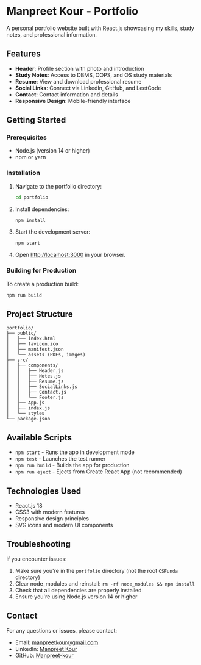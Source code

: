 # Manpreet Kour - Portfolio

A personal portfolio website built with React.js showcasing my skills, study notes, and professional information.

## Features

- **Header**: Profile section with photo and introduction
- **Study Notes**: Access to DBMS, OOPS, and OS study materials
- **Resume**: View and download professional resume
- **Social Links**: Connect via LinkedIn, GitHub, and LeetCode
- **Contact**: Contact information and details
- **Responsive Design**: Mobile-friendly interface

## Getting Started

### Prerequisites

- Node.js (version 14 or higher)
- npm or yarn

### Installation

1. Navigate to the portfolio directory:
   ```bash
   cd portfolio
   ```

2. Install dependencies:
   ```bash
   npm install
   ```

3. Start the development server:
   ```bash
   npm start
   ```

4. Open [http://localhost:3000](http://localhost:3000) in your browser.

### Building for Production

To create a production build:

```bash
npm run build
```

## Project Structure

```
portfolio/
├── public/
│   ├── index.html
│   ├── favicon.ico
│   ├── manifest.json
│   └── assets (PDFs, images)
├── src/
│   ├── components/
│   │   ├── Header.js
│   │   ├── Notes.js
│   │   ├── Resume.js
│   │   ├── SocialLinks.js
│   │   ├── Contact.js
│   │   └── Footer.js
│   ├── App.js
│   ├── index.js
│   └── styles
└── package.json
```

## Available Scripts

- `npm start` - Runs the app in development mode
- `npm test` - Launches the test runner
- `npm run build` - Builds the app for production
- `npm run eject` - Ejects from Create React App (not recommended)

## Technologies Used

- React.js 18
- CSS3 with modern features
- Responsive design principles
- SVG icons and modern UI components

## Troubleshooting

If you encounter issues:

1. Make sure you're in the `portfolio` directory (not the root `CSFunda` directory)
2. Clear node_modules and reinstall: `rm -rf node_modules && npm install`
3. Check that all dependencies are properly installed
4. Ensure you're using Node.js version 14 or higher

## Contact

For any questions or issues, please contact:
- Email: manpreetkour@gmail.com
- LinkedIn: [Manpreet Kour](https://www.linkedin.com/in/manpreet-kour-hack001)
- GitHub: [Manpreet-kour](https://github.com/Manpreet-kour)
